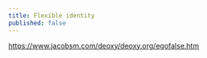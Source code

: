 ```yaml
---
title: Flexible identity
published: false
---
```


https://www.jacobsm.com/deoxy/deoxy.org/egofalse.htm